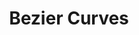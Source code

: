 ---
title: "Bezier Curves"
permalink: /projects/bezier-curves
layout: project
description: "Bezier curves are smooth curves commonly used in computer graphics and are defined by a series of points. In this program the user can add points and the program helps to visualise how a bezier curve is drawn with those points."
image: "/assets/images/bezier_curve.png"
technologies:
  - name: "Python"
    icon: "/assets/icons/python.svg"
  - name: "Bezier Curves"
    icon: "/assets/icons/bezier-curve.svg"
  - name: "Pygame"
    icon: "/assets/icons/game.svg"
github: "https://github.com/GWStuart/PythonProjects/tree/main/Bezier-Curves"
features:
  - text: "Visualisations of n degree Bezier Curves"
  - text: "Ability to slow down, pause and rewind the animation"
# screenshots:
order: 6
---